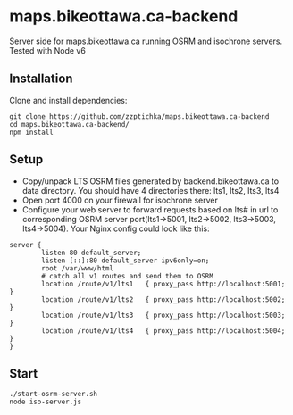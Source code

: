 # maps.bikeottawa.ca-backend
Server side for maps.bikeottawa.ca running OSRM and isochrone servers. Tested with Node v6

## Installation
Clone and install dependencies: 
```
git clone https://github.com/zzptichka/maps.bikeottawa.ca-backend
cd maps.bikeottawa.ca-backend/
npm install
```

## Setup
- Copy/unpack LTS OSRM files generated by backend.bikeottawa.ca to data directory. You should have 4 directories there: lts1, lts2, lts3, lts4
- Open port 4000 on your firewall for isochrone server
- Configure your web server to forward requests based on lts# in url to corresponding OSRM server port(lts1->5001, lts2->5002, lts3->5003, lts4->5004). 
Your Nginx config could look like this:
```
server {
        listen 80 default_server;
        listen [::]:80 default_server ipv6only=on;
        root /var/www/html
        # catch all v1 routes and send them to OSRM
        location /route/v1/lts1   { proxy_pass http://localhost:5001; }
        location /route/v1/lts2   { proxy_pass http://localhost:5002; }
        location /route/v1/lts3   { proxy_pass http://localhost:5003; }
        location /route/v1/lts4   { proxy_pass http://localhost:5004; }
}
```


## Start
```
./start-osrm-server.sh
node iso-server.js
```
